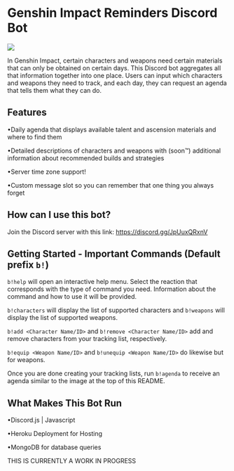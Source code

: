 # Genshin Impact Reminders Discord Bot

<img src=https://user-images.githubusercontent.com/71936834/120138497-36993000-c19c-11eb-8cce-7a301f7e62f7.png>

In Genshin Impact, certain characters and weapons need certain materials that can only be obtained on certain days. This Discord bot aggregates all that information together into one place.
Users can input which characters and weapons they need to track, and each day, they can request an agenda that tells them what they can do.

## Features
•Daily agenda that displays available talent and ascension materials and where to find them

•Detailed descriptions of characters and weapons with (soon™) additional information about recommended builds and strategies

•Server time zone support!

•Custom message slot so you can remember that one thing you always forget

## How can I use this bot?
Join the Discord server with this link: https://discord.gg/JpUuxQRxnV

## Getting Started - Important Commands (Default prefix `b!`)

`b!help` will open an interactive help menu. Select the reaction that corresponds with the type of command you need. Information about the command and how to use it will be provided.

`b!characters` will display the list of supported characters and `b!weapons` will display the list of supported weapons.

`b!add <Character Name/ID>` and `b!remove <Character Name/ID>` add and remove characters from your tracking list, respectively.

`b!equip <Weapon Name/ID>` and `b!unequip <Weapon Name/ID>` do likewise but for weapons.

Once you are done creating your tracking lists, run `b!agenda` to receive an agenda similar to the image at the top of this README.

## What Makes This Bot Run
•Discord.js | Javascript

•Heroku Deployment for Hosting

•MongoDB for database queries

THIS IS CURRENTLY A WORK IN PROGRESS

